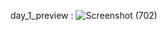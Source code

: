 day_1_preview :
![Screenshot (702)](https://user-images.githubusercontent.com/77954495/120483576-de4a7400-c3cf-11eb-9faf-c8f067b8cf94.png)
